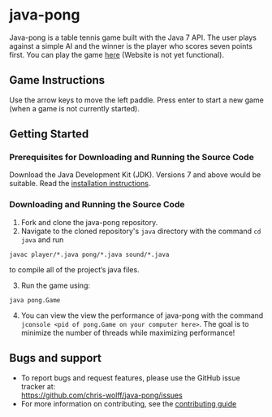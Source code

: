 java-pong 
======
Java-pong is a table tennis game built with the Java 7 API. The user plays against a simple AI and the winner is the player who scores seven points first. You can play the game [here](cool-free-games.com/java-pong) (Website is not yet functional).

## Game Instructions

Use the arrow keys to move the left paddle.
Press enter to start a new game (when a game is not currently started). 

## Getting Started

### Prerequisites for Downloading and Running the Source Code

Download the Java Development Kit (JDK). Versions 7 and above would be suitable. Read the [installation instructions](http://www.oracle.com/technetwork/java/javase/downloads/index.html). 

### Downloading and Running the Source Code

1. Fork and clone the java-pong repository.
2. Navigate to the cloned repository's `java` directory with the command `cd java` and run 
~~~
javac player/*.java pong/*.java sound/*.java
~~~
   to compile all of the project’s java files. 

3. Run the game using:
~~~
java pong.Game
~~~
4. You can view the view the performance of java-pong with the command `jconsole <pid of pong.Game on your computer here>`. The goal is to minimize the number of threads while maximizing performance! 

## Bugs and support
* To report bugs and request features, please use the GitHub issue tracker at:
<br /> https://github.com/chris-wolff/java-pong/issues
* For more information on contributing, see the [contributing guide](https://github.com/chris-wolff/java-pong/blob/master/CONTRIBUTING.md)

